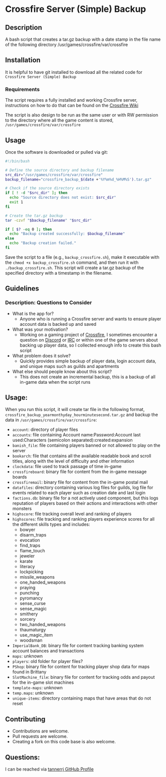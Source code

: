 # Crossfire Server (Simple) Backup

## Description

A bash script that creates a tar.gz backup with a date stamp in the file name of the following directory /usr/games/crossfire/var/crossfire

## Installation

It is helpful to have git installed to download all the related code for `Crossfire Server (Simple) Backup`

### Requirements

The script requires a fully installed and working Crossfire server, instructions on how to do that can be found on the [Crossfire Wiki](http://wiki.cross-fire.org/dokuwiki/doku.php/server:server_compiling)

The script is also design to be run as the same user or with RW permission to the directory where all the game content is stored, `/usr/games/crossfire/var/crossfire`

## Usage

Once the software is downloaded or pulled via git:

```bash
#!/bin/bash

# Define the source directory and backup filename
src_dir="/usr/games/crossfire/var/crossfire"
backup_filename="crossfire_backup_$(date +'%Y%m%d_%H%M%S').tar.gz"

# Check if the source directory exists
if [ ! -d "$src_dir" ]; then
  echo "Source directory does not exist: $src_dir"
  exit 1
fi

# Create the tar.gz backup
tar -czvf "$backup_filename" "$src_dir"

if [ $? -eq 0 ]; then
  echo "Backup created successfully: $backup_filename"
else
  echo "Backup creation failed."
fi
```

Save the script to a file (e.g., `backup_crossfire.sh`), make it executable with the `chmod +x backup_crossfire.sh` command, and then run it with `./backup_crossfire.sh`. This script will create a tar.gz backup of the specified directory with a timestamp in the filename.

## Guidelines

### Description: Questions to Consider

 * What is the app for?
   * Anyone who is running a Crossfire server and wants to ensure player account data is backed up and saved
 * What was your motivation?
   * Working on a gaming project of [Crossfire](https://sourceforge.net/projects/crossfire/), I sometimes encounter a question on [Discord](https://crossfire.real-time.com/discord/) or [IRC](https://crossfire.real-time.com/irc/) or within one of the game servers about backing up player data, so I collected enough info to create this bash script
 * What problem does it solve?
   * Quickly provides simple backup of player data, login account data, and unique maps such as guilds and apartments
 * What else should people know about this script?
    * This does not create an incremental backup, this is a backup of all in-game data when the script runs


## Usage:

When you run this script, it will create tar file in the following format, `crossfire_backup_yearmonthyday_hourminutesecond.tar.gz` and backup the data in `/usr/games/crossfire/var/crossfire`:

 * `account`: directory of player files
 * `accounts`: file containing Account name:Password:Account last used:Characters (semicolon separated):created:expansion
 * `banish_file`: file containing players banned or not allowed to play on the server
 * `bookarch`: file that contains all the available readable book and scroll titles, along with the level of difficulty and other information
 * `clockdata`: file used to track passage of time in-game
 * `crossfireboard`: binary file for content from the in-game message boards
 * `crossfiremail`: binary file for content from the in-game postal mail
 * `datafiles`: directory containing various log files for guilds, log file for events related to each player such as creation date and last login
 * `factions.db`: binary file for a not actively used component, but this logs reputation of players based on their actions and interactions with other monsters
 * `highscore`: file tracking overall level and ranking of players
 * `highscores`: file tracking and ranking players experience scores for all the different skills types and includes:
     * bowyer
     * disarm_traps
     * evocation
     * find_traps
     * flame_touch
     * jeweler
     * karate
     * literacy
     * lockpicking
     * missile_weapons
     * one_handed_weapons
     * praying
     * punching
     * pyromancy
     * sense_curse
     * sense_magic
     * smithery
     * sorcery
     * two_handed_weapons
     * thaumaturgy
     * use_magic_item
     * woodsman
 * `ImperialBank_DB`: binary file for content tracking banking system account balances and transactions
 * `maps`: unknown
 * `players`: old folder for player files?
 * `PShop`: binary file for content for tracking player shop data for maps found in Brittany
 * `SlotMachine_file`: binary file for content for tracking odds and payout for the in-game slot machines
 * `template-maps`: unknown
 * `temp.maps`: unknown
 * `unique-items`: directory containing maps that have areas that do not reset


## Contributing

 * Contributions are welcome.
 * Pull requests are welcome.
 * Creating a fork on this code base is also welcome.

## Questions:

I can be reached via [tannerrj GitHub Profile](https://github.com/tannerrj)
